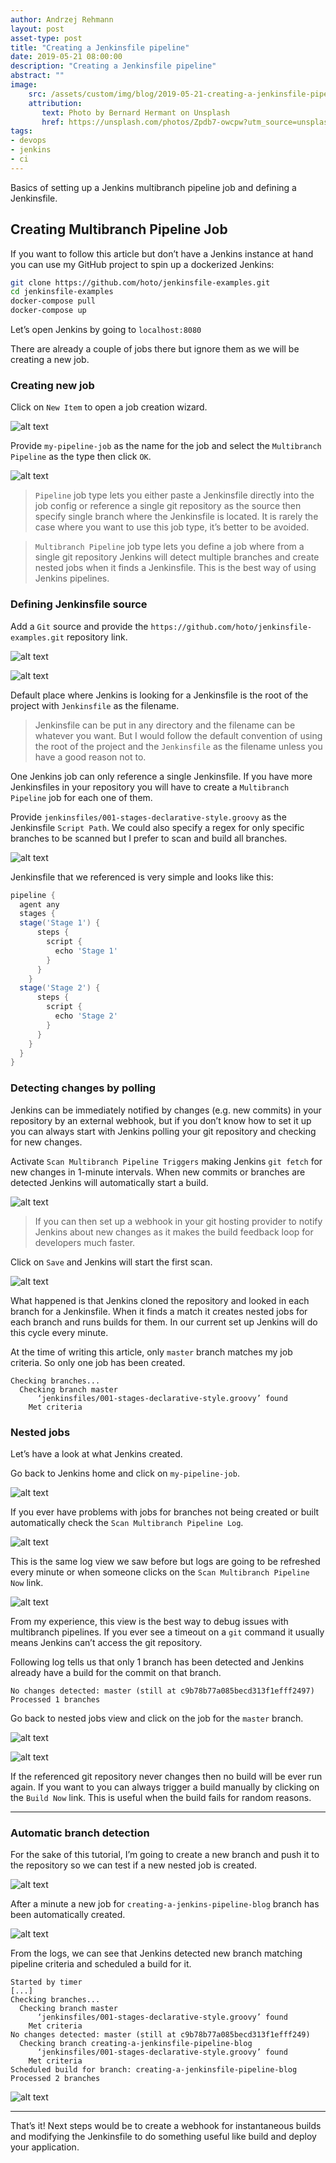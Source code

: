 ```yaml
---
author: Andrzej Rehmann
layout: post
asset-type: post
title: "Creating a Jenkinsfile pipeline"
date: 2019-05-21 08:00:00
description: "Creating a Jenkinsfile pipeline"
abstract: ""
image: 
    src: /assets/custom/img/blog/2019-05-21-creating-a-jenkinsfile-pipeline/pipeline.jpg
    attribution:
       text: Photo by Bernard Hermant on Unsplash
       href: https://unsplash.com/photos/Zpdb7-owcpw?utm_source=unsplash&utm_medium=referral&utm_content=creditCopyText
tags: 
- devops
- jenkins
- ci
---
```


Basics of setting up a Jenkins multibranch pipeline job and defining a Jenkinsfile.

## Creating Multibranch Pipeline Job  

If you want to follow this article but don’t have a Jenkins instance at hand you can use my GitHub project to spin up a dockerized Jenkins:

```bash
git clone https://github.com/hoto/jenkinsfile-examples.git
cd jenkinsfile-examples
docker-compose pull
docker-compose up
```

Let’s open Jenkins by going to `localhost:8080`

There are already a couple of jobs there but ignore them as we will be creating a new job.

### Creating new job  

Click on `New Item` to open a job creation wizard.


![alt text]({{site.baseurl}}/assets/custom/img/blog/2019-05-21-creating-a-jenkinsfile-pipeline/001.png "")

Provide `my-pipeline-job` as the name for the job and select the `Multibranch Pipeline` as the type then click `OK`.

![alt text]({{site.baseurl}}/assets/custom/img/blog/2019-05-21-creating-a-jenkinsfile-pipeline/002.png "") 

> `Pipeline` job type lets you either paste a Jenkinsfile directly into the job config or reference a single git repository as the source then specify single branch where the Jenkinsfile is located. It is rarely the case where you want to use this job type, it’s better to be avoided.

> `Multibranch Pipeline` job type lets you define a job where from a single git repository Jenkins will detect multiple branches and create nested jobs when it finds a Jenkinsfile. This is the best way of using Jenkins pipelines.

### Defining Jenkinsfile source

Add a `Git` source and provide the `https://github.com/hoto/jenkinsfile-examples.git` repository link.

![alt text]({{site.baseurl}}/assets/custom/img/blog/2019-05-21-creating-a-jenkinsfile-pipeline/003.png "")  

![alt text]({{site.baseurl}}/assets/custom/img/blog/2019-05-21-creating-a-jenkinsfile-pipeline/004.png "")

Default place where Jenkins is looking for a Jenkinsfile is the root of the project with `Jenkinsfile` as the filename.

> Jenkinsfile can be put in any directory and the filename can be whatever you want. But I would follow the default convention of using the root of the project and the `Jenkinsfile` as the filename unless you have a good reason not to.

One Jenkins job can only reference a single Jenkinsfile. If you have more Jenkinsfiles in your repository you will have to create a `Multibranch Pipeline` job for each one of them.

Provide `jenkinsfiles/001-stages-declarative-style.groovy` as the Jenkinsfile `Script Path`. We could also specify a regex for only specific branches to be scanned but I prefer to scan and build all branches.

![alt text]({{site.baseurl}}/assets/custom/img/blog/2019-05-21-creating-a-jenkinsfile-pipeline/005.png "") 

Jenkinsfile that we referenced is very simple and looks like this:

```groovy
pipeline {
  agent any
  stages {
  stage('Stage 1') {
      steps {
        script {
          echo 'Stage 1'
        }
      }
    }
  stage('Stage 2') {
      steps {
        script {
          echo 'Stage 2'
        }
      }
    }
  }
}
```

### Detecting changes by polling

Jenkins can be immediately notified by changes (e.g. new commits) in your repository by an external webhook, but if you don’t know how to set it up you can always start with Jenkins polling your git repository and checking for new changes.

Activate `Scan Multibranch Pipeline Triggers` making Jenkins `git fetch` for new changes in 1-minute intervals. When new commits or branches are detected Jenkins will automatically start a build.

![alt text]({{site.baseurl}}/assets/custom/img/blog/2019-05-21-creating-a-jenkinsfile-pipeline/006.png "") 

> If you can then set up a webhook in your git hosting provider to notify Jenkins about new changes as it makes the build feedback loop for developers much faster.

Click on `Save` and Jenkins will start the first scan.

![alt text]({{site.baseurl}}/assets/custom/img/blog/2019-05-21-creating-a-jenkinsfile-pipeline/007.png "") 

What happened is that Jenkins cloned the repository and looked in each branch for a Jenkinsfile. When it finds a match it creates nested jobs for each branch and runs builds for them. In our current set up Jenkins will do this cycle every minute.

At the time of writing this article, only `master` branch matches my job criteria. So only one job has been created.

```
Checking branches...
  Checking branch master
      ‘jenkinsfiles/001-stages-declarative-style.groovy’ found
    Met criteria
```

### Nested jobs
Let’s have a look at what Jenkins created.

Go back to Jenkins home and click on `my-pipeline-job`.

![alt text]({{site.baseurl}}/assets/custom/img/blog/2019-05-21-creating-a-jenkinsfile-pipeline/008.png "") 

If you ever have problems with jobs for branches not being created or built automatically check the `Scan Multibranch Pipeline Log`.

![alt text]({{site.baseurl}}/assets/custom/img/blog/2019-05-21-creating-a-jenkinsfile-pipeline/009.png "") 

This is the same log view we saw before but logs are going to be refreshed every minute or when someone clicks on the `Scan Multibranch Pipeline Now` link.

![alt text]({{site.baseurl}}/assets/custom/img/blog/2019-05-21-creating-a-jenkinsfile-pipeline/010.png "") 

From my experience, this view is the best way to debug issues with multibranch pipelines. If you ever see a timeout on a `git` command it usually means Jenkins can’t access the git repository.

Following log tells us that only 1 branch has been detected and Jenkins already have a build for the commit on that branch.

```
No changes detected: master (still at c9b78b77a085becd313f1efff2497)
Processed 1 branches
```

Go back to nested jobs view and click on the job for the `master` branch.

![alt text]({{site.baseurl}}/assets/custom/img/blog/2019-05-21-creating-a-jenkinsfile-pipeline/011.png "")   

![alt text]({{site.baseurl}}/assets/custom/img/blog/2019-05-21-creating-a-jenkinsfile-pipeline/012.png "") 

If the referenced git repository never changes then no build will be ever run again. If you want to you can always trigger a build manually by clicking on the `Build Now` link. This is useful when the build fails for random reasons.

---

### Automatic branch detection

For the sake of this tutorial, I’m going to create a new branch and push it to the repository so we can test if a new nested job is created.

![alt text]({{site.baseurl}}/assets/custom/img/blog/2019-05-21-creating-a-jenkinsfile-pipeline/013.png "Creating and pushing a new git branch") 

After a minute a new job for `creating-a-jenkins-pipeline-blog` branch has been automatically created.

![alt text]({{site.baseurl}}/assets/custom/img/blog/2019-05-21-creating-a-jenkinsfile-pipeline/014.png "") 

From the logs, we can see that Jenkins detected new branch matching pipeline criteria and scheduled a build for it.

```
Started by timer
[...]
Checking branches...
  Checking branch master
      ‘jenkinsfiles/001-stages-declarative-style.groovy’ found
    Met criteria
No changes detected: master (still at c9b78b77a085becd313f1efff249)
  Checking branch creating-a-jenkinsfile-pipeline-blog
      ‘jenkinsfiles/001-stages-declarative-style.groovy’ found
    Met criteria
Scheduled build for branch: creating-a-jenkinsfile-pipeline-blog
Processed 2 branches
```

![alt text]({{site.baseurl}}/assets/custom/img/blog/2019-05-21-creating-a-jenkinsfile-pipeline/015.png "") 

---

That’s it! Next steps would be to create a webhook for instantaneous builds and modifying the Jenkinsfile to do something useful like build and deploy your application.

